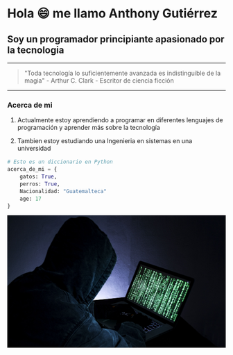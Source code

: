 # Hola :smile: me llamo Anthony Gutiérrez

## Soy un programador principiante apasionado por la tecnologia

---

> "Toda tecnología lo suficientemente avanzada es indistinguible de la magia" - Arthur C. Clark - Escritor de ciencia ficción

---

### Acerca de mi

1. Actualmente estoy aprendiendo a programar en diferentes lenguajes de programación y aprender más sobre la tecnología

2. Tambien estoy estudiando una Ingenieria en sistemas en una universidad

```Python
# Esto es un diccionario en Python
acerca_de_mi = {
    gatos: True,
    perros: True,
    Nacionalidad: "Guatemalteca"
    age: 17
}

```

![TEXTO ALTERNATIVO](/imagenes/hacker.jpg)